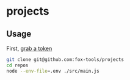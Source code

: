 # projects

## Usage

First, [grab a token](https://github.com/settings/tokens/new?scopes=repo)

```sh
git clone git@github.com:fox-tools/projects
cd repos
node --env-file=.env ./src/main.js
```
